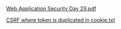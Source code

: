 [Web Application Security Day 29.pdf](https://github.com/fengsujie/Web-Application-Security-Day-29/files/9632450/Web.Application.Security.Day.29.pdf)



[CSRF where token is duplicated in cookie.txt](https://github.com/fengsujie/Web-Application-Security-Day-29/files/9632452/CSRF.where.token.is.duplicated.in.cookie.txt)
